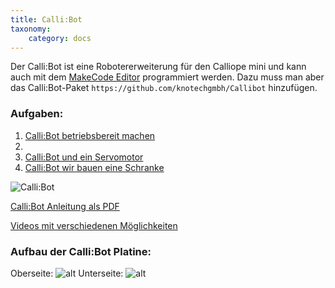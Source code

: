 ```yaml
---
title: Calli:Bot
taxonomy:
    category: docs
---
```


Der Calli:Bot ist eine Robotererweiterung für den Calliope mini und kann auch mit dem [MakeCode Editor](https://link) programmiert werden. Dazu muss man aber das Calli:Bot-Paket `https://github.com/knotechgmbh/Callibot` hinzufügen.

### Aufgaben: 
1. [Calli:Bot betriebsbereit machen](./01)
2.
3. [Calli:Bot und ein Servomotor]()
3. [Calli:Bot wir bauen eine Schranke]()

![Calli:Bot](../../../images/Callis.png)

[Calli:Bot Anleitung als PDF](../../../files/Callibot_Kurzanleitung.pdf)

[Videos mit verschiedenen Möglichkeiten](https://shop.knotech.de/cat/index/sCategory/93)

### Aufbau der Calli:Bot Platine:
Oberseite:
![alt](../../../images/calli1.png)
Unterseite:
![alt](../../../images/calli2.png)